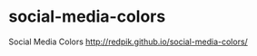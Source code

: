 social-media-colors
===================

Social Media Colors http://redpik.github.io/social-media-colors/

